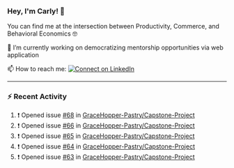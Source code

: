 ### Hey, I'm Carly! 👋

You can find me at the intersection between Productivity, Commerce, and Behavioral Economics 🤓

🔭 I’m currently working on democratizing mentorship opportunities via web application 

📫 How to reach me:
[![Connect on LinkedIn](https://img.shields.io/badge/--linkedin?label=LinkedIn&logo=LinkedIn&style=social)](https://www.linkedin.com/in/carlysandler)

---
### :zap: Recent Activity

<!--START_SECTION:activity-->
1. ❗️ Opened issue [#68](https://github.com/GraceHopper-Pastry/Capstone-Project/issues/68) in [GraceHopper-Pastry/Capstone-Project](https://github.com/GraceHopper-Pastry/Capstone-Project)
2. ❗️ Opened issue [#66](https://github.com/GraceHopper-Pastry/Capstone-Project/issues/66) in [GraceHopper-Pastry/Capstone-Project](https://github.com/GraceHopper-Pastry/Capstone-Project)
3. ❗️ Opened issue [#65](https://github.com/GraceHopper-Pastry/Capstone-Project/issues/65) in [GraceHopper-Pastry/Capstone-Project](https://github.com/GraceHopper-Pastry/Capstone-Project)
4. ❗️ Opened issue [#64](https://github.com/GraceHopper-Pastry/Capstone-Project/issues/64) in [GraceHopper-Pastry/Capstone-Project](https://github.com/GraceHopper-Pastry/Capstone-Project)
5. ❗️ Opened issue [#63](https://github.com/GraceHopper-Pastry/Capstone-Project/issues/63) in [GraceHopper-Pastry/Capstone-Project](https://github.com/GraceHopper-Pastry/Capstone-Project)
<!--END_SECTION:activity-->

